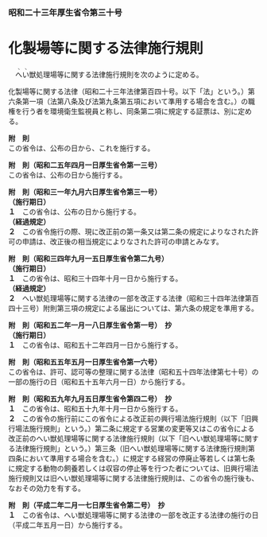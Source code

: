 ### 昭和二十三年厚生省令第三十号  
# 化製場等に関する法律施行規則  
　<ruby>へ<rt>ヽ</rt></ruby><ruby>い<rt>ヽ</rt></ruby>獣処理場等に関する法律施行規則を次のように定める。  
  
化製場等に関する法律（昭和二十三年法律第百四十号。以下「法」という。）第六条第一項（法第八条及び法第九条第五項において準用する場合を含む。）の職権を行う者を環境衛生監視員と称し、同条第二項に規定する証票は、別に定める。  
  
**附　則**  
この省令は、公布の日から、これを施行する。  
  
**附　則（昭和二五年四月一日厚生省令第一三号）**  
この省令は、公布の日から施行する。  
  
**附　則（昭和三一年九月六日厚生省令第三一号）**  
**（施行期日）**  
**１**　この省令は、公布の日から施行する。  
**（経過規定）**  
**２**　この省令施行の際、現に改正前の第一条又は第二条の規定によりなされた許可の申請は、改正後の相当規定によりなされた許可の申請とみなす。  
  
**附　則（昭和三四年九月一五日厚生省令第二九号）**  
**（施行期日）**  
**１**　この省令は、昭和三十四年十月一日から施行する。  
**（経過規定）**  
**２**　へい獣処理場等に関する法律の一部を改正する法律（昭和三十四年法律第百四十三号）附則第三項の規定による届出については、第六条の規定を準用する。  
  
**附　則（昭和五二年一月一八日厚生省令第一号）　抄**  
**（施行期日）**  
**１**　この省令は、昭和五十二年四月一日から施行する。  
  
**附　則（昭和五五年五月一日厚生省令第一六号）**  
この省令は、許可、認可等の整理に関する法律（昭和五十四年法律第七十号）の一部の施行の日（昭和五十五年六月一日）から施行する。  
  
**附　則（昭和五九年九月五日厚生省令第四二号）　抄**  
**１**　この省令は、昭和五十九年十月一日から施行する。  
**２**　この省令の施行前にこの省令による改正前の興行場法施行規則（以下「旧興行場法施行規則」という。）第二条に規定する営業の変更等又はこの省令による改正前のへい獣処理場等に関する法律施行規則（以下「旧へい獣処理場等に関する法律施行規則」という。）第三条（旧へい獣処理場等に関する法律施行規則第四条において準用する場合を含む。）に規定する経営の停廃止等若しくは第七条に規定する動物の飼養若しくは収容の停止等を行つた者については、旧興行場法施行規則又は旧へい獣処理場等に関する法律施行規則は、この省令の施行後も、なおその効力を有する。  
  
**附　則（平成二年二月一七日厚生省令第二号）　抄**  
**１**　この省令は、へい獣処理場等に関する法律の一部を改正する法律の施行の日（平成二年五月一日）から施行する。  
  
